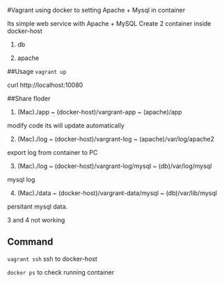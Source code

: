 #Vagrant using docker to setting Apache + Mysql in container

Its simple web service with Apache + MySQL
Create 2 container inside docker-host

1. db

2. apache

##Usage
`vagrant up`

curl http://localhost:10080

##Share floder

1. (Mac)./app ~ (docker-host)/vargrant-app ~ (apache)/app

modify code its will update automatically

2. (Mac)./log ~ (docker-host)/vargrant-log ~ (apache)/var/log/apache2

export log from container to PC

3. (Mac)./log ~ (docker-host)/vargrant-log/mysql ~ (db)/var/log/mysql

mysql log

4. (Mac)./data ~ (docker-host)/vargrant-data/mysql ~ (db)/var/lib/mysql

persitant mysql data. 

3 and 4 not working

## Command

`vagrant ssh` ssh to docker-host

`docker ps` to check running container
